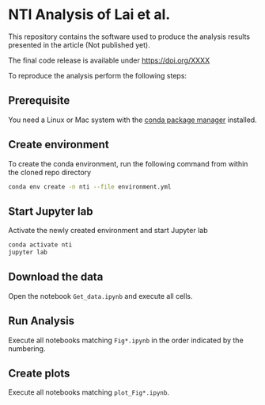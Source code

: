 # NTI Analysis of Lai et al.

This repository contains the software used to produce the analysis results presented in the article (Not published yet).

The final code release is available under https://doi.org/XXXX

To reproduce the analysis perform the following steps:

## Prerequisite
You need a Linux or Mac system with the [conda package manager](https://docs.conda.io/en/latest/miniconda.html) installed.

## Create environment
To create the conda environment, run the following command from within the cloned repo directory
```bash
conda env create -n nti --file environment.yml
```

## Start Jupyter lab
Activate the newly created environment and start Jupyter lab
```bash
conda activate nti
jupyter lab
```

## Download the data
Open the notebook `Get_data.ipynb` and execute all cells.

## Run Analysis
Execute all notebooks matching `Fig*.ipynb` in the order indicated by the numbering.

## Create plots
Execute all notebooks matching `plot_Fig*.ipynb`.